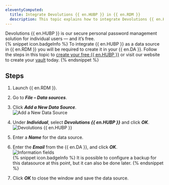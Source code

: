 ```yaml
---
eleventyComputed:
  title: Integrate Devolutions {{ en.HUBP }} in {{ en.RDM }}
  description: This topic explains how to integrate Devolutions {{ en.HUBP }} in {{ en.RDM }}
---
```

Devolutions {{ en.HUBP }} is our secure personal password management solution for individual users — and it’s free.  
{% snippet icon.badgeInfo %}
To integrate {{ en.HUBP }} as a data source in {{ en.RDM }} you will be required to create it in your {{ en.DA }}. Follow the steps in this topic to [create your free {{ en.HUBP }}](/hub/getting-started/create-hub/hub-personal/) or visit our website to create your [vault](https://password.devolutions.net/personal) today.
{% endsnippet %}

## Steps
1. Launch {{ en.RDM }}.
1. Go to ***File – Data sources***.
1. Click ***Add a New Data Source***.  
![Add a New Data Source](https://webdevolutions.azureedge.net/docs/en/kb/KB4909.png)
1. Under ***Individual***, select ***Devolutions {{ en.HUBP }}*** and click ***OK***.  
![Devolutions {{ en.HUBP }}](https://webdevolutions.azureedge.net/docs/en/kb/KB0064.png)
1. Enter a ***Name*** for the data source.
1. Enter the ***Email*** from the {{ en.DA }}, and click ***OK***.  
![Information fields](https://webdevolutions.azureedge.net/docs/en/kb/KB0065.png)  
{% snippet icon.badgeInfo %}
It is possible to configure a backup for this datasource at this point, but it can also be done later.
{% endsnippet %}

1. Click ***OK*** to close the window and save the data source.
